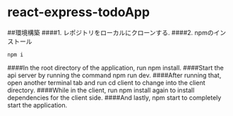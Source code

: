 # react-express-todoApp

##環境構築
####1. レポジトリをローカルにクローンする.
####2. npmのインストール
  ```
  npm i
  ```
####In the root directory of the application, run npm install.
####Start the api server by running the command npm run dev.
####After running that, open another terminal tab and run cd client to change into the client directory.
####While in the client, run npm install again to install dependencies for the client side.
####And lastly, npm start to completely start the application.</p>

